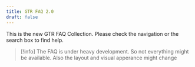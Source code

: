 ```yaml
---
title: GTR FAQ 2.0
draft: false
---
```


This is the new GTR FAQ Collection.
Please check the navigation or the search box to find help.

> [!info]
> The FAQ is under heavy development. So not everything might be available.
> Also the layout and visual apperance might change

